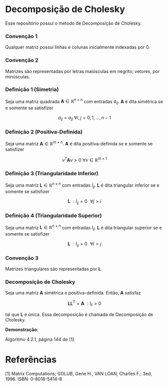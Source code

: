 # Decomposição de Cholesky

Esse repositório possui o método de Decomposição de Cholesky.


### Convenção 1

Qualquer matriz possui linhas e colunas inicialmente indexadas por 0.


### Convenção 2

Matrizes são representadas por letras maiúsculas em negrito; vetores, por minúsculas.


### Definição 1 (Simetria)

Seja uma matriz quadrada $\mathbf{A} \in \mathbb{R}^{n \times n}$ com entradas $a_{i j}$. $\mathbf{A}$ é dita simétrica se e somente se satisfizer

$$
\begin{equation}
    a_{i j} = a_{j i} \textrm{    } \forall i, j = 0, 1, \ldots, n-1
\end{equation}
$$


### Definição 2 (Positiva-Definida)

Seja uma matriz $\mathbf{A} \in \mathbb{R}^{m \times n}$. $\mathbf{A}$ é dita positiva-definida se e somente se satisfizer


$$
\begin{equation}
    v^{T} \mathbf{A} v > 0 \textrm{    } \forall v \in \mathbb{R}^{m \times 1}
\end{equation}
$$


### Definição 3 (Triangularidade Inferior)

Seja uma matriz $\mathbf{L} \in \mathbb{R}^{n \times n}$ com entradas $l_{i j}$. $\mathbf{L}$ é dita triangular inferior se e somente se satisfizer


$$
\begin{equation}
    \textbf{L} \textrm{     }: l_{i j} = 0 \,\,\,\, \forall j > i 
\end{equation}
$$


### Definição 4 (Triangularidade Superior)

Seja uma matriz $\mathbf{L} \in \mathbb{R}^{n \times n}$ com entradas $l_{i j}$. $\mathbf{L}$ é dita triangular superior se e somente se satisfizer


$$
\begin{equation}
    \textbf{L} \textrm{     }: l_{i j} = 0 \,\,\,\, \forall i > j 
\end{equation}
$$


### Convenção 3

Matrizes triangulares são representadas por $\mathbf{L}$.


### Decomposição de Cholesky


Seja uma matriz $\mathbf{A}$ simétrica e positiva-definida. Então, $\mathbf{A}$ satisfaz

$$
\begin{equation}
    \mathbf{L} \mathbf{L}^{T} = \mathbf{A} \textrm{    }: l_{i i} > 0
\end{equation}
$$

tal que $\mathbf{L}$ é única. Essa decomposição é chamada de Decomposição de Cholesky.

**Demonstração:**


Algoritmo 4.2.1, página 144 de [1].


# Referências

[1] Matrix Computations; GOLUB, Gene H., VAN LOAN, Charles F.; 3ed, 1996. ISBN: 0-8018-5414-8